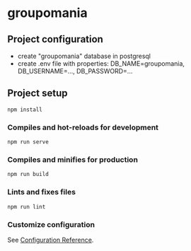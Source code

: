 # groupomania

## Project configuration
* create "groupomania" database in postgresql
* create .env file with properties: DB_NAME=groupomania,  DB_USERNAME=..., DB_PASSWORD=...

## Project setup
```
npm install
```

### Compiles and hot-reloads for development
```
npm run serve
```

### Compiles and minifies for production
```
npm run build
```

### Lints and fixes files
```
npm run lint
```

### Customize configuration
See [Configuration Reference](https://cli.vuejs.org/config/).
